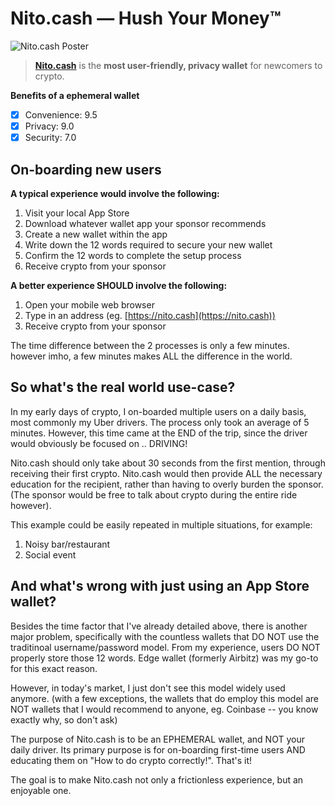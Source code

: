 # Nito.cash — Hush Your Money™

![Nito.cash Poster](https://nito.cash/poster.jpg)

> __[Nito.cash](https://nito.cash)__ is the __most user-friendly, privacy wallet__ for newcomers to crypto.

__Benefits of a ephemeral wallet__

- [x] Convenience: 9.5
- [x] Privacy: 9.0
- [x] Security: 7.0

## On-boarding new users

__A typical experience would involve the following:__

1. Visit your local App Store
2. Download whatever wallet app your sponsor recommends
3. Create a new wallet within the app
4. Write down the 12 words required to secure your new wallet
5. Confirm the 12 words to complete the setup process
6. Receive crypto from your sponsor

__A better experience SHOULD involve the following:__

1. Open your mobile web browser
2. Type in an address (eg. [https://nito.cash](https://nito.cash))
3. Receive crypto from your sponsor

The time difference between the 2 processes is only a few minutes. however imho, a few minutes makes ALL the difference in the world.

## So what's the real world use-case?

In my early days of crypto, I on-boarded multiple users on a daily basis, most commonly my Uber drivers. The process only took an average of 5 minutes. However, this time came at the END of the trip, since the driver would obviously be focused on .. DRIVING!

Nito.cash should only take about 30 seconds from the first mention, through receiving their first crypto. Nito.cash would then provide ALL the necessary education for the recipient, rather than having to overly burden the sponsor. (The sponsor would be free to talk about crypto during the entire ride however).

This example could be easily repeated in multiple situations, for example:

1. Noisy bar/restaurant
2. Social event

## And what's wrong with just using an App Store wallet?

Besides the time factor that I've already detailed above, there is another major problem, specifically with the countless wallets that DO NOT use the traditinoal username/password model. From my experience, users DO NOT properly store those 12 words. Edge wallet (formerly Airbitz) was my go-to for this exact reason.

However, in today's market, I just don't see this model widely used anymore. (with a few exceptions, the wallets that do employ this model are NOT wallets that I would recommend to anyone, eg. Coinbase -- you know exactly why, so don't ask)

The purpose of Nito.cash is to be an EPHEMERAL wallet, and NOT your daily driver. Its primary purpose is for on-boarding first-time users AND educating them on "How to do crypto correctly!". That's it!

The goal is to make Nito.cash not only a frictionless experience, but an enjoyable one.
